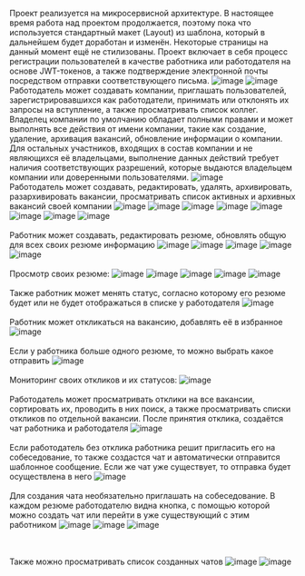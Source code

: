 Проект реализуется на микросервисной архитектуре. В настоящее время работа над проектом продолжается, поэтому пока что используется стандартный макет (Layout) из шаблона, который в дальнейшем будет доработан и изменён. Некоторые страницы на данный момент ещё не стилизованы.
Проект включает в себя процесс регистрации пользователей в качестве работника или работодателя на основе JWT-токенов, а также подтверждение электронной почты посредством отправки соответствующего письма.
![image](https://github.com/user-attachments/assets/72fada6d-fc03-4135-ab75-0ae98e227a98)
![image](https://github.com/user-attachments/assets/3b23ce57-bf24-40aa-9eac-318f2491d371)
<br/>
Работодатель может создавать компании, приглашать пользователей, зарегистрировавшихся как работодатели, принимать или отклонять их запросы на вступление, а также просматривать список коллег. Владелец компании по умолчанию обладает полными правами и может выполнять все действия от имени компании, такие как создание, удаление, архивация вакансий, обновление информации о компании. Для остальных участников, входящих в состав компании и не являющихся её владельцами, выполнение данных действий требует наличия соответствующих разрешений, которые выдаются владельцем компании или доверенными пользователями.
![image](https://github.com/user-attachments/assets/093b08df-0648-4652-8397-74a98336500b)
<br/>
Работодатель может создавать, редактировать, удалять, архивировать, разархивировать вакансии, просматривать список активных и архивных вакансий своей компании
![image](https://github.com/user-attachments/assets/1fe1b4af-8996-4f15-aeec-d18173d30704)
![image](https://github.com/user-attachments/assets/9edfb963-c364-47cc-a450-67855d74d38e)
![image](https://github.com/user-attachments/assets/d6527a60-4351-4c9a-affc-4b0359bcc62b)
![image](https://github.com/user-attachments/assets/3930f5cd-9e6d-408b-8b42-2fdf2d9fdd64)
![image](https://github.com/user-attachments/assets/064d0da8-65a8-442e-83bc-8eb016c116ab)
![image](https://github.com/user-attachments/assets/9ca21ad9-40dd-4f69-becb-08ba7ee72af9)
![image](https://github.com/user-attachments/assets/b7ada3dc-024b-447e-b0e5-30784d7ee807)
![image](https://github.com/user-attachments/assets/23fbc1b9-fee8-4a1c-8e7c-cce052b8237c)
<br/><br/>
Работник может создавать, редактировать резюме, обновлять общую для всех своих резюме информацию
![image](https://github.com/user-attachments/assets/3b971cbc-e605-457c-81e8-09b22931ba65)
![image](https://github.com/user-attachments/assets/9cd656fb-acef-4099-97ad-e2d20cee8647)
![image](https://github.com/user-attachments/assets/20e05081-5096-4e15-b306-a9c151a5e3fc)
![image](https://github.com/user-attachments/assets/e751077a-5f91-4ae4-be41-e821545f6cee)
![image](https://github.com/user-attachments/assets/dd34b55f-9b17-4d97-bd76-431d69573b0f)
<br/><br/>
Просмотр своих резюме:
![image](https://github.com/user-attachments/assets/a0026c9f-54a2-418e-aef1-9ced6b8ef850)
![image](https://github.com/user-attachments/assets/a245d33e-eb0d-4b92-97fc-b58691278eec)
![image](https://github.com/user-attachments/assets/79243801-36bf-4621-a26f-1b98a9ebb011)
![image](https://github.com/user-attachments/assets/40706348-6ab1-4efc-b7d7-7cac7676c601)
![image](https://github.com/user-attachments/assets/f4ce29c9-e07e-42f3-9fe6-80d8952d2b41)
<br/><br/>
Также работник может менять статус, согласно которому его резюме будет или не будет отображаться в списке у работодателя
![image](https://github.com/user-attachments/assets/7c24ff1e-042d-4acb-ac3d-248111d74fd9)
<br/><br/>
Работник может откликаться на вакансию, добавлять её в избранное
![image](https://github.com/user-attachments/assets/73580b6a-7540-4106-9a84-8c67b3b09c46)
<br/><br/>
Если у работника больше одного резюме, то можно выбрать какое отправить
![image](https://github.com/user-attachments/assets/81ddca03-f42e-468b-8d1d-300a721a24d5)
<br/><br/>
Мониторинг своих откликов и их статусов:
![image](https://github.com/user-attachments/assets/9e5acacf-b0eb-4956-8d63-c2f4fde8d0b2)
<br/><br/>
Работодатель может просматривать отклики на все вакансии, сортировать их, проводить в них поиск, а также просматривать списки откликов по отдельной вакансии.
После принятия отклика, создаётся чат работника и работодателя
![image](https://github.com/user-attachments/assets/24f3e519-b803-4f94-b608-294253d1da2e)
<br/><br/>
Если работодатель без отклика работника решит пригласить его на собеседование, то также создастся чат и автоматически отправится шаблонное сообщение. Если же чат уже существует, то отправка будет осуществлена в него
![image](https://github.com/user-attachments/assets/859f0288-f706-4b10-809f-b64536d8dac9)
<br/><br/>
Для создания чата необязательно приглашать на собеседование. В каждом резюме работодателю видна кнопка, с помощью которой можно создать чат или перейти в уже существующий с этим работником
![image](https://github.com/user-attachments/assets/20f53356-bd90-4de8-ac84-d0216d610474)
![image](https://github.com/user-attachments/assets/35e61f49-d0f9-4d4a-b522-ea4f2c2b420f)
![image](https://github.com/user-attachments/assets/6f45613b-52f9-495a-ade0-1c1c9907e951)

<br/><br/>
Также можно просматривать список созданных чатов
![image](https://github.com/user-attachments/assets/26335c50-7dcc-4fff-8a66-3eec12e9cbdd)
![image](https://github.com/user-attachments/assets/c93132b9-4827-4d0d-bfd7-850846d68fd1)

